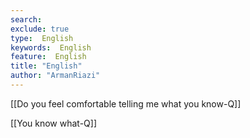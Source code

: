 ```yaml
---
search:
exclude: true
type:  English
keywords:  English
feature:  English
title: "English"
author: "ArmanRiazi"
---
```


[[Do you feel comfortable telling me what you know-Q]]

[[You know what-Q]]
